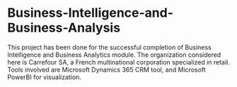 # Business-Intelligence-and-Business-Analysis
This project has been done for the successful completion of Business Intelligence and Business Analytics module. The organization considered here is Carrefour SA, a French multinational corporation specialized in retail. Tools involved are Microsoft Dynamics 365 CRM tool, and Microsoft PowerBI for visualization.  
